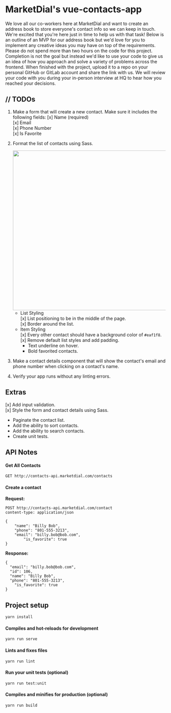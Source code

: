# MarketDial's vue-contacts-app
We love all our co-workers here at MarketDial and want to create an address book to store everyone's contact info so we can keep in touch. We're excited that you're here just in time to help us with that task! Below is an outline of an MVP for our address book but we'd love for you to implement any creative ideas you may have on top of the requirements. Please do not spend more than two hours on the code for this project. Completion is not the goal but instead we'd like to use your code to give us an idea of how you approach and solve a variety of problems across the frontend. When finished with the project, upload it to a repo on your personal GitHub or GitLab account and share the link with us. We will review your code with you during your in-person interview at HQ to hear how you reached your decisions.

## // TODOs
1. Make a form that will create a new contact. Make sure it includes the following fields:
	[x] Name (required)  
	[x] Email   
	[x] Phone Number   
	[x] Is Favorite    
1. Format the list of contacts using Sass.

	<img src="./contact-list-style-example.png" width="500">
	
	* List Styling  
		[x] List positioning to be in the middle of the page.  
		[x] Border around the list.    
	* Item Styling  
		[x] Every other contact should have a background color of `#eaf1f8`.  
		[x] Remove default list styles and add padding.    
		* Text underline on hover.
		* Bold favorited contacts.
1. Make a contact details component that will show the contact's email and phone number when clicking on a contact's name.
1. Verify your app runs without any linting errors.

## Extras  
[x] Add input validation.  
[x] Style the form and contact details using Sass.  
* Paginate the contact list.
* Add the ability to sort contacts.
* Add the ability to search contacts.
* Create unit tests.

## API Notes
#### Get All Contacts
`GET http://contacts-api.marketdial.com/contacts`

#### Create a contact
**Request:**
```
POST http://contacts-api.marketdial.com/contact
content-type: application/json

{
    "name": "Billy Bob",
    "phone": "801-555-3213",
    "email": "billy.bob@bob.com",
		"is_favorite": true
}
```

**Response:**
```
{
  "email": "billy.bob@bob.com",
  "id": 106,
  "name": "Billy Bob",
  "phone": "801-555-3213",
	"is_favorite": true
}
```

## Project setup
```
yarn install
```

#### Compiles and hot-reloads for development
```
yarn run serve
```

#### Lints and fixes files
```
yarn run lint
```

#### Run your unit tests (optional)
```
yarn run test:unit
```

#### Compiles and minifies for production (optional)
```
yarn run build
```
